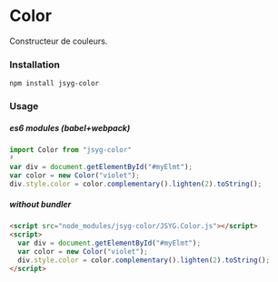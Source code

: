 # Color
Constructeur de couleurs.

### Installation
```shell
npm install jsyg-color
```

### Usage

##### es6 modules (babel+webpack)
```javascript
import Color from "jsyg-color"
²
var div = document.getElementById("#myElmt");
var color = new Color("violet");
div.style.color = color.complementary().lighten(2).toString();
```

##### without bundler
```html
<script src="node_modules/jsyg-color/JSYG.Color.js"></script>
<script>
  var div = document.getElementById("#myElmt");
  var color = new Color("violet");
  div.style.color = color.complementary().lighten(2).toString();
</script>
```